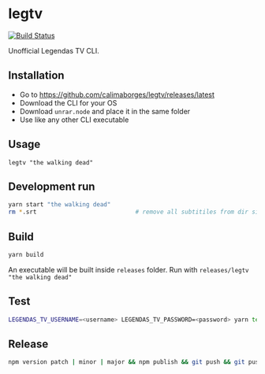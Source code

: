 # legtv
[![Build Status](https://travis-ci.org/calimaborges/legtv.svg?branch=master)](https://travis-ci.org/calimaborges/legtv)

Unofficial Legendas TV CLI.

## Installation

* Go to https://github.com/calimaborges/legtv/releases/latest
* Download the CLI for your OS
* Download `unrar.node` and place it in the same folder
* Use like any other CLI executable

## Usage

```
legtv "the walking dead"
```

## Development run

```bash
yarn start "the walking dead"
rm *.srt                            # remove all subtitiles from dir since it downloads to current dir.
```

## Build

```bash
yarn build
```

An executable will be built inside `releases` folder. Run with `releases/legtv "the walking dead"`

## Test

```bash
LEGENDAS_TV_USERNAME=<username> LEGENDAS_TV_PASSWORD=<password> yarn test
```

## Release

```bash
npm version patch | minor | major && npm publish && git push && git push --tags && yarn release
```